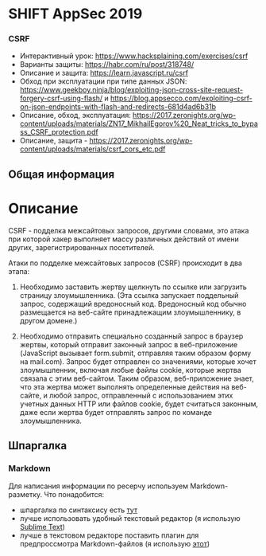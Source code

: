 # SHIFT AppSec 2019





### CSRF
- Интерактивный урок: https://www.hacksplaining.com/exercises/csrf
- Варианты защиты: https://habr.com/ru/post/318748/
- Описание и защита: https://learn.javascript.ru/csrf
- Обход при эксплуатации при типе данных JSON: https://www.geekboy.ninja/blog/exploiting-json-cross-site-request-forgery-csrf-using-flash/ и https://blog.appsecco.com/exploiting-csrf-on-json-endpoints-with-flash-and-redirects-681d4ad6b31b
- Описание, обход, эксплуатация: https://2017.zeronights.org/wp-content/uploads/materials/ZN17_MikhailEgorov%20_Neat_tricks_to_bypass_CSRF_protection.pdf
- Описание, защита - https://2017.zeronights.org/wp-content/uploads/materials/csrf_cors_etc.pdf

## Общая информация
# Описание

CSRF - подделка межсайтовых запросов, другими словами, это атака при которой хакер выполняет массу различных действий от имени других, зарегистрированных посетителей.

Атаки по подделке межсайтовых запросов (CSRF) происходит в два этапа:
1) Необходимо заставить жертву щелкнуть по ссылке или загрузить страницу злоумышленника. (Эта ссылка запускает поддельный запрос, содержащий вредоносный код. Вредоносный код обычно размещается на веб-сайте принадлежащим злоумышленнику, в другом домене.)
  

2) Необходимо отправить специально созданный запрос в браузер жертвы, который отправит законный запрос в веб-приложение (JavaScript вызывает form.submit, отправляя таким образом форму на mail.com). Запрос будет отправлен со значениями, которые хочет злоумышленник, включая любые файлы cookie, которые жертва связала с этим веб-сайтом. Таким образом, веб-приложение знает, что эта жертва может выполнять определенные действия на веб-сайте, и любой запрос, отправленный с использованием этих учетных данных HTTP или файлов cookie, будет считаться законным, даже если жертва будет отправлять запрос по команде злоумышленника.




## Шпаргалка
### Markdown
Для написания информации по ресерчу используем Markdown-разметку.
Что понадобится:
- шпаргалка по синтаксису есть [тут](https://github.com/adam-p/markdown-here/wiki/Markdown-Cheatsheet)
- лучше использовать удобный текстовый редактор (я использую [Sublime Text](https://www.sublimetext.com/))
- лучше в текстовом редакторе поставить плагин для предпроссмотра Markdown-файлов (я использую [этот](https://packagecontrol.io/packages/MarkdownPreview))





